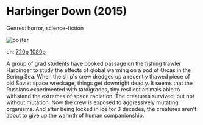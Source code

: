 # Harbinger Down (2015)

Genres: horror, science-fiction

![poster](http://image.tmdb.org/t/p/w500/2MoMVCLliM9sVjiXiuWHpl63h3D.jpg)

en:
  [720p](magnet:?xt=urn:btih:ACD3EF0E757054673DCCA61A3773487A8787782F&tr=udp://glotorrents.pw:6969/announce&tr=udp://tracker.opentrackr.org:1337/announce&tr=udp://torrent.gresille.org:80/announce&tr=udp://tracker.openbittorrent.com:80&tr=udp://tracker.coppersurfer.tk:6969&tr=udp://tracker.leechers-paradise.org:6969&tr=udp://p4p.arenabg.ch:1337&tr=udp://tracker.internetwarriors.net:1337)
  [1080p](magnet:?xt=urn:btih:BF290B33CBBAD62C6D855E828448000EDC41A4AD&tr=udp://glotorrents.pw:6969/announce&tr=udp://tracker.opentrackr.org:1337/announce&tr=udp://torrent.gresille.org:80/announce&tr=udp://tracker.openbittorrent.com:80&tr=udp://tracker.coppersurfer.tk:6969&tr=udp://tracker.leechers-paradise.org:6969&tr=udp://p4p.arenabg.ch:1337&tr=udp://tracker.internetwarriors.net:1337)
  


A group of grad students have booked passage on the fishing trawler Harbinger to study the effects of global warming on a pod of Orcas in the Bering Sea. When the ship's crew dredges up a recently thawed piece of old Soviet space wreckage, things get downright deadly. It seems that the Russians experimented with tardigrades, tiny resilient animals able to withstand the extremes of space radiation. The creatures survived, but not without mutation. Now the crew is exposed to aggressively mutating organisms. And after being locked in ice for 3 decades, the creatures aren't about to give up the warmth of human companionship.